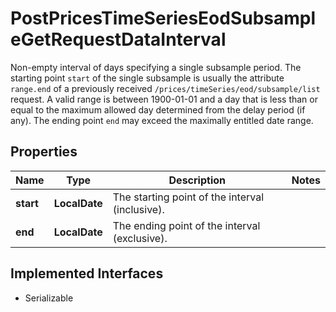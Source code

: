 

# PostPricesTimeSeriesEodSubsampleGetRequestDataInterval

Non-empty interval of days specifying a single subsample period. The starting point `start` of the single subsample is usually the attribute `range.end` of a previously received `/prices/timeSeries/eod/subsample/list` request. A valid range is between 1900-01-01 and a day that is less than or equal to the maximum allowed day determined from the delay period (if any). The ending point `end` may exceed the maximally entitled date range.

## Properties

Name | Type | Description | Notes
------------ | ------------- | ------------- | -------------
**start** | **LocalDate** | The starting point of the interval (inclusive).  | 
**end** | **LocalDate** | The ending point of the interval (exclusive). | 


## Implemented Interfaces

* Serializable


